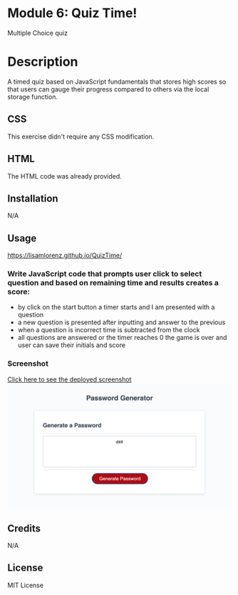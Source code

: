# Module 6: Quiz Time!
Multiple Choice quiz

# Description

A timed quiz based on JavaScript fundamentals that stores high scores so that users can gauge their progress compared to others via the local storage function.

## CSS
This exercise didn't require any CSS modification.

## HTML
The HTML code was already provided.

## Installation
N/A

## Usage
https://lisamlorenz.github.io/QuizTime/

### Write JavaScript code that prompts user click to select question and based on remaining time and results creates a score:

* by click on the start button a timer starts and I am presented with a question
* a new question is presented after inputting and answer to the previous
* when a question is incorrect time is subtracted from the clock
* all questions are answered or the timer reaches 0 the game is over and user can save their initials and score


### Screenshot
[Click here to see the deployed screenshot](assets/Screenshot_Password_Gen.png)
<img width="1262" alt="Screenshot of Password Generator showing only 3 characters" src="https://github.com/LisaMLorenz/password_generator/blob/main/assets/Screenshot_Password_Gen.png">


## Credits
N/A

## License
MIT License